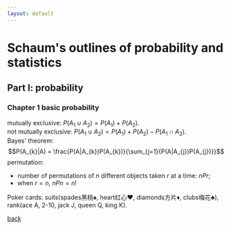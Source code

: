 ```yaml
---
layout: default
---
```

# Schaum's outlines of probability and statistics
## Part I: probability
### Chapter 1 basic probability
mutually exclusive: $P(A_{1}\cup A_{2})=P(A_{1})+P(A_{2})$. <br>
not mutually exclusive: $P(A_{1}\cup A_{2})=P(A_{1})+P(A_{2})-P(A_{1}\cap A_{2})$. <br>
Bayes' theorem: 
$$P(A_{k}|A) = \frac{P(A|A_{k})P(A_{k})}{\sum_{j=1}{P(A|A_{j})P(A_{j})}}$$
permutation:
- number of permutations of *n* different objects taken *r* at a time: $nPr$;
- when $r=n$, $nPn=n!$

Poker cards: suits(spades黑桃♠, heart红心♥, diamonds方片♦, clubs梅花♣), rank(ace A, 2-10, jack J, queen Q, king K).<br>




[back](../)
